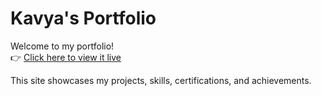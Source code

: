 # Kavya's Portfolio

Welcome to my portfolio!  
👉 [Click here to view it live](https://srik90517.wixsite.com/portfolio-showcase)

This site showcases my projects, skills, certifications, and achievements.
